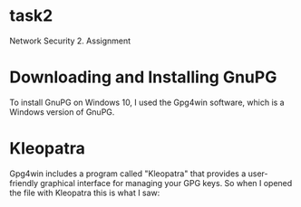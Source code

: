 # task2
Network Security 2. Assignment

# Downloading and Installing GnuPG
To install GnuPG on Windows 10, I used the Gpg4win software, which is a Windows version of GnuPG. 

# Kleopatra
Gpg4win includes a program called "Kleopatra" that provides a user-friendly graphical interface for managing your GPG keys.
So when I opened the file with Kleopatra this is what I saw:

